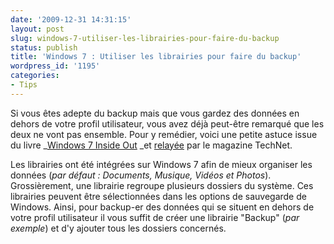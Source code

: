 ```yaml
---
date: '2009-12-31 14:31:15'
layout: post
slug: windows-7-utiliser-les-librairies-pour-faire-du-backup
status: publish
title: 'Windows 7 : Utiliser les librairies pour faire du backup'
wordpress_id: '1195'
categories:
- Tips
---
```





Si vous êtes adepte du backup mais que vous gardez des données en dehors de votre profil utilisateur, vous avez déjà peut-être remarqué que les deux ne vont pas ensemble. Pour y remédier, voici une petite astuce issue du livre _[Windows 7 Inside Out](http://www.microsoft.com/learning/en/us/book.aspx?ID=13487) _et [relayée](http://technet.microsoft.com/fr-fr/magazine/ee851686%28en-us%29.aspx) par le magazine TechNet.







Les librairies ont été intégrées sur Windows 7 afin de mieux organiser les données (_par défaut : Documents, Musique, Vidéos et Photos_). Grossièrement, une librairie regroupe plusieurs dossiers du système. Ces librairies peuvent être sélectionnées dans les options de sauvegarde de Windows. Ainsi, pour backup-er des données qui se situent en dehors de votre profil utilisateur il vous suffit de créer une librairie "Backup" (_par exemple_) et d'y ajouter tous les dossiers concernés.



